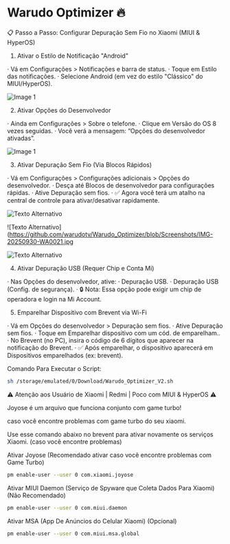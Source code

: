 # Warudo Optimizer 🔥

📋 Passo a Passo: Configurar Depuração Sem Fio no Xiaomi (MIUI & HyperOS)

1. Ativar o Estilo de Notificação "Android"

· Vá em Configurações > Notificações e barra de status.
· Toque em Estilo das notificações.
· Selecione Android (em vez do estilo "Clássico" do MIUI/HyperOS).

![Image 1](https://github.com/warudotv/Warudo_Optimizer/blob/Screenshots/IMG-20250930-WA0018.jpg)

2. Ativar Opções do Desenvolvedor

· Ainda em Configurações > Sobre o telefone.
· Clique em Versão do OS 8 vezes seguidas.
· Você verá a mensagem: “Opções do desenvolvedor ativadas”.

![Image 1](https://github.com/warudotv/Warudo_Optimizer/blob/Screenshots/IMG-20250930-WA0015.jpg)

3. Ativar Depuração Sem Fio (Via Blocos Rápidos)

· Vá em Configurações > Configurações adicionais > Opções do desenvolvedor.
· Desça até Blocos de desenvolvedor para configurações rápidas.
· Ative Depuração sem fios.
· ✅ Agora você terá um atalho na central de controle para ativar/desativar rapidamente.

![Texto Alternativo](https://github.com/warudotv/Warudo_Optimizer/blob/Screenshots/IMG-20250930-WA0016.jpg)

![Texto Alternativo](https://github.com/warudotv/Warudo_Optimizer/blob/Screenshots/IMG-20250930-WA0021.jpg

![Texto Alternativo](https://github.com/warudotv/Warudo_Optimizer/blob/Screenshots/IMG-20250930-WA0022.jpg)


4. Ativar Depuração USB (Requer Chip e Conta Mi)

· Nas Opções do desenvolvedor, ative:
  · Depuração USB.
  · Depuração USB (Config. de segurança).
· 🔒 Nota: Essa opção pode exigir um chip de operadora e login na Mi Account.

5. Emparelhar Dispositivo com Brevent via Wi-Fi

· Vá em Opções do desenvolvedor > Depuração sem fios.
· Ative Depuração sem fios.
· Toque em Emparelhar dispositivo com um cód. de emparelham..
· No Brevent (no PC), insira o código de 6 dígitos que aparecer na notificação do Brevent.
· ✅ Após emparelhar, o dispositivo aparecerá em Dispositivos emparelhados (ex: brevent).

Comando Para Executar o Script:
```bash
sh /storage/emulated/0/Download/Warudo_Optimizer_V2.sh

```
⚠️ Atenção aos Usuário de Xiaomi | Redmi | Poco com MIUI & HyperOS ⚠️

Joyose é um arquivo que funciona conjunto com game turbo! 

caso você encontre problemas com game turbo do seu xiaomi.

Use esse comando abaixo no brevent para ativar novamente os serviços Xiaomi. (caso você encontre problemas)

Ativar Joyose (Recomendado ativar caso você encontre problemas com Game Turbo)
```bash
pm enable-user --user 0 com.xiaomi.joyose
```
Ativar MIUI Daemon (Serviço de Spyware que Coleta Dados Para Xiaomi) (Não Recomendado)
```bash
pm enable-user --user 0 com.miui.daemon
```
Ativar MSA (App De Anúncios do Celular Xiaomi) (Opcional)
```bash
pm enable-user --user 0 com.miui.msa.global
